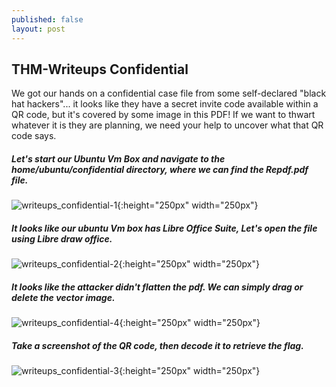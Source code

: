 ```yaml
---
published: false
layout: post
---
```

## THM-Writeups Confidential

We got our hands on a confidential case file from some self-declared "black hat hackers"... it looks like they have a secret invite code available within a QR code, but it's covered by some image in this PDF! If we want to thwart whatever it is they are planning, we need your help to uncover what that QR code says.

##### Let's start our Ubuntu Vm Box and navigate to the home/ubuntu/confidential directory, where we can find the Repdf.pdf file.
![writeups_confidential-1]({{site.baseurl}}/images/Writeups/writeups_confidential-1.png){:height="250px" width="250px"}


##### It looks like our ubuntu Vm box has Libre Office Suite, Let's open the file using Libre draw office. 
![writeups_confidential-2]({{site.baseurl}}/images/Writeups/writeups_confidential-2.png){:height="250px" width="250px"}



##### It looks like the attacker didn't flatten the pdf. We can simply drag or delete the vector image.
![writeups_confidential-4]({{site.baseurl}}/images/Writeups/writeups_confidential-4.png){:height="250px" width="250px"}




##### Take a screenshot of the QR code, then decode it to retrieve the flag. 
![writeups_confidential-3]({{site.baseurl}}/images/Writeups/writeups_confidential-3.png){:height="250px" width="250px"}
